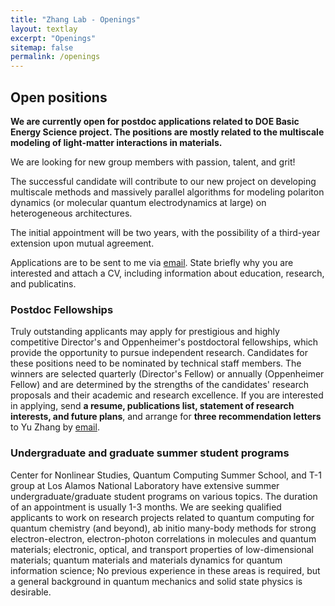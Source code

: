 ```yaml
---
title: "Zhang Lab - Openings"
layout: textlay
excerpt: "Openings"
sitemap: false
permalink: /openings
---
```


## Open positions

**We are currently open for postdoc applications related to DOE Basic Energy Science project. The positions are mostly related to the multiscale modeling of light-matter interactions in materials.**

We are  looking for new group members with passion, talent, and grit!

The successful candidate will contribute to our new project on developing multiscale methods and massively parallel algorithms for modeling polariton dynamics (or molecular quantum electrodynamics at large) on heterogeneous architectures.

The initial appointment will be two years, with the possibility of a third-year extension upon mutual agreement.

Applications are to be sent to me via [email](mailto:zhy@lanl.gov). State briefly why you are interested and attach a CV, including information about education, research, and publicatins.

### Postdoc Fellowships

Truly outstanding applicants may apply for prestigious and highly competitive Director's and Oppenheimer's postdoctoral fellowships, which provide the opportunity to pursue independent research. Candidates for these positions need to be nominated by technical staff members. The winners are selected quarterly (Director's Fellow) or annually (Oppenheimer Fellow) and are determined by the strengths of the candidates' research proposals and their academic and research excellence. If you are interested in applying, send <b>a resume, publications list, statement of research interests, and future plans</b>, and arrange for <b>three recommendation letters</b> to Yu Zhang by [email](mailto:zhy@lanl.gov).

### Undergraduate and graduate summer student programs

Center for Nonlinear Studies, Quantum Computing Summer School, and T-1 group at Los Alamos National Laboratory have extensive summer undergraduate/graduate student programs on various topics. The duration of an appointment is usually 1-3 months. We are seeking qualified applicants to work on research projects related to quantum computing for quantum chemistry (and beyond), ab initio many-body methods for strong electron-electron, electron-photon correlations in molecules and quantum materials; electronic, optical, and transport properties of low-dimensional materials; quantum materials and materials dynamics for quantum information science; No previous experience in these areas is required, but a general background in quantum mechanics and solid state physics is desirable. 





